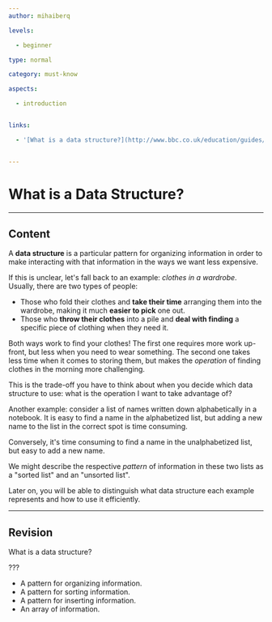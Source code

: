 ```yaml
---
author: mihaiberq

levels:

  - beginner

type: normal

category: must-know

aspects:

  - introduction


links:

  - '[What is a data structure?](http://www.bbc.co.uk/education/guides/z4tf9j6/revision/1){website}'


---
```


# What is a Data Structure?

---
## Content

A **data structure** is a particular pattern for organizing information in order to make interacting with that information in the ways we want less expensive.

If this is unclear, let's fall back to an example: *clothes in a wardrobe*. Usually, there are two types of people:
-  Those who fold their clothes and **take their time** arranging them into the wardrobe, making it much **easier to pick** one out.
-  Those who **throw their clothes** into a pile and **deal with finding** a specific piece of clothing when they need it.

Both ways work to find your clothes! The first one requires more work up-front, but less when you need to wear something. The second one takes less time when it comes to storing them, but makes the *operation* of finding clothes in the morning more challenging.

This is the trade-off you have to think about when you decide which data structure to use: what is the operation I want to take advantage of?

Another example: consider a list of names written down alphabetically in a notebook. It is easy to find a name in the alphabetized list, but adding a new name to the list in the correct spot is time consuming.

Conversely, it's time consuming to find a name in the unalphabetized list, but easy to add a new name.

We might describe the respective *pattern* of information in these two lists as a "sorted list" and an "unsorted list".

Later on, you will be able to distinguish what data structure each example represents and how to use it efficiently.

---
## Revision

What is a data structure?

???

* A pattern for organizing information.
* A pattern for sorting information.
* A pattern for inserting information.
* An array of information.


